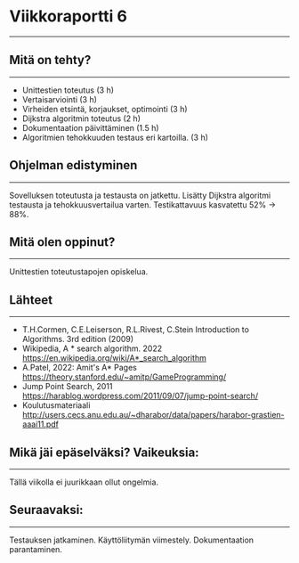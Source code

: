 # Viikkoraportti 6
----

## Mitä on tehty?
----

- Unittestien toteutus (3 h)
- Vertaisarviointi (3 h)
- Virheiden etsintä, korjaukset, optimointi (3 h)
- Dijkstra algoritmin toteutus (2 h)
- Dokumentaation päivittäminen (1.5 h)
- Algoritmien tehokkuuden testaus eri kartoilla. (3 h)

## Ohjelman edistyminen
----

Sovelluksen toteutusta ja testausta on jatkettu. Lisätty Dijkstra algoritmi testausta ja tehokkuusvertailua varten. Testikattavuus kasvatettu 52% -> 88%.

## Mitä olen oppinut?
----

Unittestien toteutustapojen opiskelua.

## Lähteet
----
- T.H.Cormen, C.E.Leiserson, R.L.Rivest, C.Stein Introduction to Algorithms. 3rd edition (2009)
- Wikipedia, A * search algorithm. 2022 https://en.wikipedia.org/wiki/A*_search_algorithm
- A.Patel, 2022: Amit's A* Pages https://theory.stanford.edu/~amitp/GameProgramming/
- Jump Point Search, 2011 https://harablog.wordpress.com/2011/09/07/jump-point-search/
- Koulutusmateriaali http://users.cecs.anu.edu.au/~dharabor/data/papers/harabor-grastien-aaai11.pdf

## Mikä jäi epäselväksi? Vaikeuksia:
----

Tällä viikolla ei juurikkaan ollut ongelmia. 


## Seuraavaksi:
----

Testauksen jatkaminen. Käyttöliitymän viimestely. Dokumentaation parantaminen.


